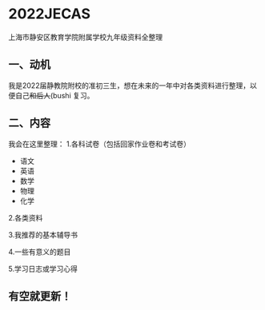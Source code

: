 # 2022JECAS
上海市静安区教育学院附属学校九年级资料全整理
## 一、动机
我是2022届静教院附校的准初三生，想在未来的一年中对各类资料进行整理，以便自己~~和后人~~(bushi 复习。
## 二、内容
我会在这里整理：
1.各科试卷（包括回家作业卷和考试卷）
- 语文
- 英语
- 数学
- 物理
- 化学

2.各类资料

3.我推荐的基本辅导书

4.一些有意义的题目

5.学习日志或学习心得
## 有空就更新！
